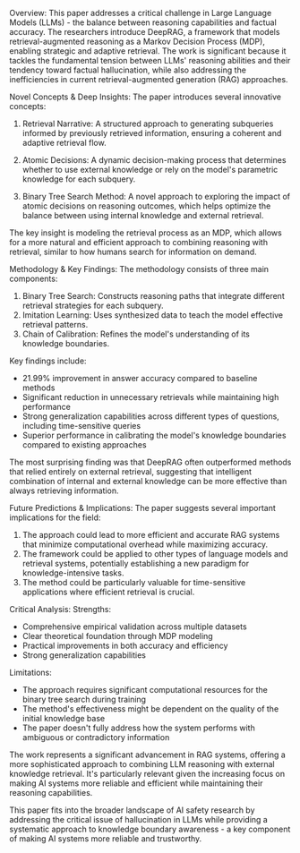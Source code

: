 Overview:
This paper addresses a critical challenge in Large Language Models (LLMs) - the balance between reasoning capabilities and factual accuracy. The researchers introduce DeepRAG, a framework that models retrieval-augmented reasoning as a Markov Decision Process (MDP), enabling strategic and adaptive retrieval. The work is significant because it tackles the fundamental tension between LLMs' reasoning abilities and their tendency toward factual hallucination, while also addressing the inefficiencies in current retrieval-augmented generation (RAG) approaches.

Novel Concepts & Deep Insights:
The paper introduces several innovative concepts:

1. Retrieval Narrative: A structured approach to generating subqueries informed by previously retrieved information, ensuring a coherent and adaptive retrieval flow.

2. Atomic Decisions: A dynamic decision-making process that determines whether to use external knowledge or rely on the model's parametric knowledge for each subquery.

3. Binary Tree Search Method: A novel approach to exploring the impact of atomic decisions on reasoning outcomes, which helps optimize the balance between using internal knowledge and external retrieval.

The key insight is modeling the retrieval process as an MDP, which allows for a more natural and efficient approach to combining reasoning with retrieval, similar to how humans search for information on demand.

Methodology & Key Findings:
The methodology consists of three main components:

1. Binary Tree Search: Constructs reasoning paths that integrate different retrieval strategies for each subquery.
2. Imitation Learning: Uses synthesized data to teach the model effective retrieval patterns.
3. Chain of Calibration: Refines the model's understanding of its knowledge boundaries.

Key findings include:
- 21.99% improvement in answer accuracy compared to baseline methods
- Significant reduction in unnecessary retrievals while maintaining high performance
- Strong generalization capabilities across different types of questions, including time-sensitive queries
- Superior performance in calibrating the model's knowledge boundaries compared to existing approaches

The most surprising finding was that DeepRAG often outperformed methods that relied entirely on external retrieval, suggesting that intelligent combination of internal and external knowledge can be more effective than always retrieving information.

Future Predictions & Implications:
The paper suggests several important implications for the field:

1. The approach could lead to more efficient and accurate RAG systems that minimize computational overhead while maximizing accuracy.
2. The framework could be applied to other types of language models and retrieval systems, potentially establishing a new paradigm for knowledge-intensive tasks.
3. The method could be particularly valuable for time-sensitive applications where efficient retrieval is crucial.

Critical Analysis:
Strengths:
- Comprehensive empirical validation across multiple datasets
- Clear theoretical foundation through MDP modeling
- Practical improvements in both accuracy and efficiency
- Strong generalization capabilities

Limitations:
- The approach requires significant computational resources for the binary tree search during training
- The method's effectiveness might be dependent on the quality of the initial knowledge base
- The paper doesn't fully address how the system performs with ambiguous or contradictory information

The work represents a significant advancement in RAG systems, offering a more sophisticated approach to combining LLM reasoning with external knowledge retrieval. It's particularly relevant given the increasing focus on making AI systems more reliable and efficient while maintaining their reasoning capabilities.

This paper fits into the broader landscape of AI safety research by addressing the critical issue of hallucination in LLMs while providing a systematic approach to knowledge boundary awareness - a key component of making AI systems more reliable and trustworthy.
